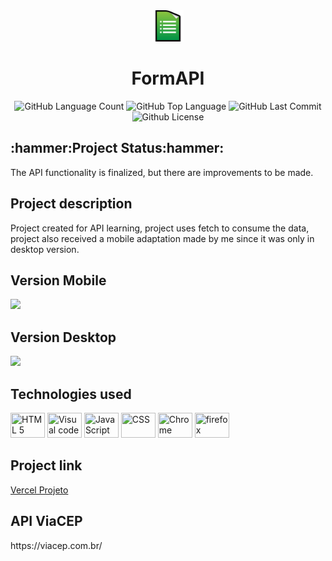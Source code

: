 <div align="center">
<img src="https://github.com/Guilbertoliveira/FormAPI/blob/main/img/form.png" width="50px">
<h1 >FormAPI </h1></div>
<div align="center">
<img alt="GitHub Language Count" src="https://img.shields.io/github/languages/count/Guilbertoliveira/FormAPI" />
<img alt="GitHub Top Language" src="https://img.shields.io/github/languages/top/Guilbertoliveira/FormAPI" />
<img alt="GitHub Last Commit" src="https://img.shields.io/github/last-commit/Guilbertoliveira/FormAPI" />
<img alt="Github License" src="https://img.shields.io/github/license/Guilbertoliveira/FormAPI" /></div>

<h2>:hammer:Project Status:hammer:</h2>
<p>The API functionality is finalized, but there are improvements to be made.</p>

<h2>Project description</h2>
<p>Project created for API learning, project uses fetch to consume the data, project also received a mobile adaptation made by me since it was only in desktop version.</p>

<h2 >Version Mobile</h2>
<img src="https://user-images.githubusercontent.com/41201436/225088223-4445b094-dc91-48e0-a626-afb0f961e98b.gif">
<h2>Version Desktop</h2>
<img src="https://user-images.githubusercontent.com/41201436/225088023-fea7ab00-cca4-4750-8309-fe071c04cf95.png">

<h2>Technologies used</h2>

<div>
<img src="https://cdn.jsdelivr.net/gh/devicons/devicon/icons/html5/html5-plain-wordmark.svg" height="40" width="55" title="HTML 5" />
<img src="https://cdn.jsdelivr.net/gh/devicons/devicon/icons/visualstudio/visualstudio-plain.svg" height="40" width="55" title="Visual code"  />
<img src="https://cdn.jsdelivr.net/gh/devicons/devicon/icons/javascript/javascript-plain.svg" height="40" width="55" title="JavaScript"/>
<img src="https://cdn.jsdelivr.net/gh/devicons/devicon/icons/css3/css3-plain-wordmark.svg" height="40" width="55" title="CSS" /> 
<img src="https://cdn.jsdelivr.net/gh/devicons/devicon/icons/chrome/chrome-original-wordmark.svg" height="40" width="55" title="Chrome"  />
<img src="https://cdn.jsdelivr.net/gh/devicons/devicon/icons/firefox/firefox-original.svg" height="40" width="55" title="firefox" />  </div>
 


<h2> Project link </h2>
<a href="https://form-api-three.vercel.app/">Vercel Projeto</a>
<h2>API ViaCEP</h2>
<p>https://viacep.com.br/</p>


